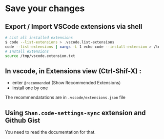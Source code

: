 # Save your changes

## Export / Import VSCode extensions via shell

```bash
# List all installed extensions
$ code --list-extensions > .vscode.list-extensions
code --list-extensions | xargs -L 1 echo code --install-extension > /tmp/vscode.extension.txt
# Install extensions
source /tmp/vscode.extension.txt
```

## In vscode, in Extensions view (Ctrl-Shif-X) :

- enter `@recommended` (Show Recommended Extensions)
- Install one by one

The recommendatations are in `.vscode/extensions.json` file

## Using `Shan.code-settings-sync` extension and Github Gist

You need to read the documentation for that.
